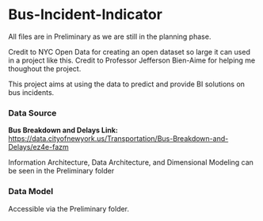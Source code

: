 # Bus-Incident-Indicator

All files are in Preliminary as we are still in the planning phase.

Credit to NYC Open Data for creating an open dataset so large it can used in a project like this.
Credit to Professor Jefferson Bien-Aime for helping me thoughout the project.

This project aims at using the data to predict and provide BI solutions on bus incidents.

### Data Source
**Bus Breakdown and Delays Link:** https://data.cityofnewyork.us/Transportation/Bus-Breakdown-and-Delays/ez4e-fazm

Information Architecture, Data Architecture, and Dimensional Modeling can be seen in the Preliminary folder

### Data Model

Accessible via the Preliminary folder.

